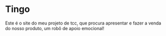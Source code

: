 # Tingo
Este é o site do meu projeto de tcc, que procura apresentar e fazer a venda do nosso produto, um robô de apoio emocional!
